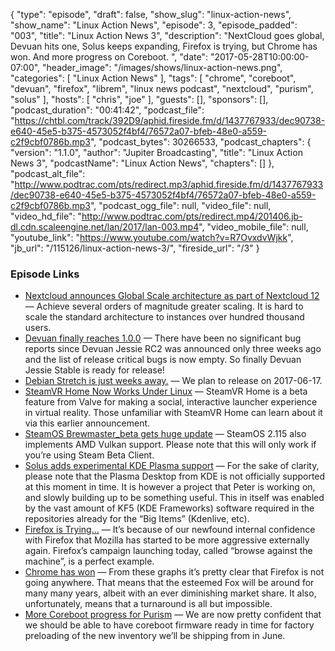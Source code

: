 {
  "type": "episode",
  "draft": false,
  "show_slug": "linux-action-news",
  "show_name": "Linux Action News",
  "episode": 3,
  "episode_padded": "003",
  "title": "Linux Action News 3",
  "description": "NextCloud goes global, Devuan hits one, Solus keeps expanding, Firefox is trying, but Chrome has won. And more progress on Coreboot. ",
  "date": "2017-05-28T10:00:00-07:00",
  "header_image": "/images/shows/linux-action-news.png",
  "categories": [
    "Linux Action News"
  ],
  "tags": [
    "chrome",
    "coreboot",
    "devuan",
    "firefox",
    "librem",
    "linux news podcast",
    "nextcloud",
    "purism",
    "solus"
  ],
  "hosts": [
    "chris",
    "joe"
  ],
  "guests": [],
  "sponsors": [],
  "podcast_duration": "00:41:42",
  "podcast_file": "https://chtbl.com/track/392D9/aphid.fireside.fm/d/1437767933/dec90738-e640-45e5-b375-4573052f4bf4/76572a07-bfeb-48e0-a559-c2f9cbf0786b.mp3",
  "podcast_bytes": 30266533,
  "podcast_chapters": {
    "version": "1.1.0",
    "author": "Jupiter Broadcasting",
    "title": "Linux Action News 3",
    "podcastName": "Linux Action News",
    "chapters": []
  },
  "podcast_alt_file": "http://www.podtrac.com/pts/redirect.mp3/aphid.fireside.fm/d/1437767933/dec90738-e640-45e5-b375-4573052f4bf4/76572a07-bfeb-48e0-a559-c2f9cbf0786b.mp3",
  "podcast_ogg_file": null,
  "video_file": null,
  "video_hd_file": "http://www.podtrac.com/pts/redirect.mp4/201406.jb-dl.cdn.scaleengine.net/lan/2017/lan-003.mp4",
  "video_mobile_file": null,
  "youtube_link": "https://www.youtube.com/watch?v=R7OvxdvWjkk",
  "jb_url": "/115126/linux-action-news-3/",
  "fireside_url": "/3"
}


### Episode Links

  * [Nextcloud announces Global Scale architecture as part of Nextcloud 12](https://nextcloud.com/blog/nextcloud-announces-global-scale-architecture-as-part-of-nextcloud-12/ "Nextcloud announces Global Scale architecture as part of Nextcloud 12") — Achieve several orders of magnitude greater scaling. It is hard to scale the standard architecture to instances over hundred thousand users. 
  * [Devuan finally reaches 1.0.0](https://devuan.org/os/debian-fork/stable-jessie-announce-052517 "Devuan finally reaches 1.0.0") — There have been no significant bug reports since Devuan Jessie RC2 was announced only three weeks ago and the list of release critical bugs is now empty. So finally Devuan Jessie Stable is ready for release! 
  * [Debian Stretch is just weeks away.](https://lists.debian.org/debian-devel-announce/2017/05/msg00002.html "Debian Stretch is just weeks away.") — We plan to release on 2017-06-17.
  * [SteamVR Home Now Works Under Linux](http://www.phoronix.com/scan.php?page=news_item&px=SteamVR-Home-Linux "SteamVR Home Now Works Under Linux") — SteamVR Home is a beta feature from Valve for making a social, interactive launcher experience in virtual reality. Those unfamiliar with SteamVR Home can learn about it via this earlier announcement. 
  * [SteamOS Brewmaster_beta gets huge update](https://fossbytes.com/steamos-2-115-update-brewmaster/ "SteamOS Brewmaster_beta gets huge update") — SteamOS 2.115 also implements AMD Vulkan support. Please note that this will only work if you’re using Steam Beta Client.
  * [Solus adds experimental KDE Plasma support](https://solus-project.com/2017/05/23/waiter-theres-a-plasma-desktop-in-my-soup/ "Solus adds experimental KDE Plasma support") — For the sake of clarity, please note that the Plasma Desktop from KDE is not officially supported at this moment in time. It is however a project that Peter is working on, and slowly building up to be something useful. This in itself was enabled by the vast amount of KF5 (KDE Frameworks) software required in the repositories already for the “Big Items” (Kdenlive, etc).
  * [Firefox is Trying...](https://medium.com/the-official-unofficial-firefox-blog/browse-against-the-machine-e793c0fee917 "Firefox is Trying...") — It’s because of our newfound internal confidence with Firefox that Mozilla has started to be more aggressive externally again. Firefox’s campaign launching today, called “browse against the machine”, is a perfect example.
  * [Chrome has won](https://andreasgal.com/2017/05/25/chrome-won/ "Chrome has won") — From these graphs it’s pretty clear that Firefox is not going anywhere. That means that the esteemed Fox will be around for many many years, albeit with an ever diminishing market share. It also, unfortunately, means that a turnaround is all but impossible. 
  * [More Coreboot progress for Purism](https://puri.sm/posts/a-fleet-of-coreboot-laptops-assembles/ "More Coreboot progress for Purism") — We are now pretty confident that we should be able to have coreboot firmware ready in time for factory preloading of the new inventory we’ll be shipping from in June. 


